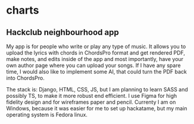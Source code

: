 # charts

## Hackclub neighbourhood app

My app is for people who write or play any type of music. It allows you to upload the lyrics with chords in ChordsPro format and get rendered PDF, make notes, and edits inside of the app and most importantly, have your own author page where you can upload your songs. If I have any spare time, I would also like to implement some AI, that could turn the PDF back into ChordsPro.

The stack is: Django, HTML, CSS, JS, but I am planning to learn SASS and possibly TS, to make it more robust end efficient. I use Figma for high fidelity design and for wireframes paper and pencil. Currenty I am on Windows, because it was easier for me to set up hackatame, but my main operating system is Fedora linux.
